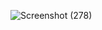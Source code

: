 ![Screenshot (278)](https://user-images.githubusercontent.com/87315357/192273209-18241dc1-26bb-4d13-980f-5d867453fa63.png)
